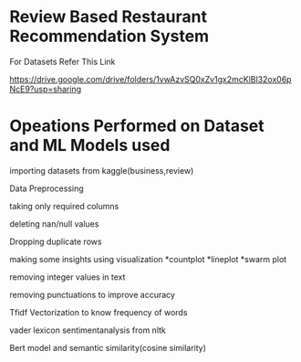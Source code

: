 # Review Based Restaurant Recommendation System

For Datasets Refer This Link

https://drive.google.com/drive/folders/1vwAzvSQ0xZv1gx2mcKlBl32ox06pNcE9?usp=sharing

# Opeations Performed on Dataset and ML Models used

importing datasets from kaggle(business,review)

Data Preprocessing

taking only required columns

deleting nan/null values

Dropping duplicate rows

making some insights using visualization
*countplot
*lineplot
*swarm plot

removing integer values in text

removing punctuations to improve accuracy

Tfidf Vectorization to know frequency of words

vader lexicon sentimentanalysis from nltk

Bert model and semantic similarity(cosine similarity)









